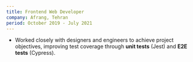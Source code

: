```yaml
---
title: Frontend Web Developer
company: Afrang, Tehran
period: October 2019 - July 2021
---
```


- Worked closely with designers and engineers to achieve project objectives, improving test coverage through **unit tests** (Jest) and **E2E tests** (Cypress).
